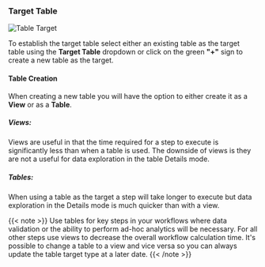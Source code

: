### Target Table

![Table Target](/images/table_target_table.png)

To establish the target table select either an existing table as the target table using the **Target Table** dropdown or click on the green **"+"** sign to create a new table as the target. 

#### Table Creation
When creating a new table you will have the option to either create it as a **View** or as a **Table**. 
##### Views:
Views are useful in that the time required for a step to execute is significantly less than when a table is used. The downside of views is they are not a useful for data exploration in the table Details mode.

##### Tables:
When using a table as the target a step will take longer to execute but data exploration in the Details mode is much quicker than with a view.

{{< note >}}
Use tables for key steps in your workflows where data validation or the ability to perform ad-hoc analytics will be necessary. For all other steps use views to decrease the overall workflow calculation time. It's possible to change a table to a view and vice versa so you can always update the table target type at a later date.
{{< /note >}}
